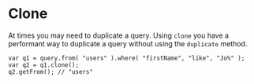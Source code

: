 # Clone

At times you may need to duplicate a query.  Using `clone` you have a performant way to duplicate a query without using the `duplicate` method.

```text
var q1 = query.from( "users" ).where( "firstName", "like", "Jo%" );
var q2 = q1.clone();
q2.getFrom(); // "users"
```



